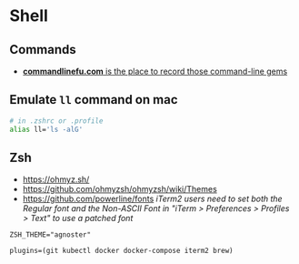 # Shell

## Commands

- [**commandlinefu.com** is the place to record those command-line gems](https://www.commandlinefu.com/)

## Emulate `ll` command on mac

```sh
# in .zshrc or .profile
alias ll='ls -alG'
```

## Zsh

- https://ohmyz.sh/
- https://github.com/ohmyzsh/ohmyzsh/wiki/Themes
- https://github.com/powerline/fonts
  *iTerm2 users need to set both the Regular font and the Non-ASCII Font in "iTerm > Preferences > Profiles > Text" to use a patched font*

```shell
ZSH_THEME="agnoster"

plugins=(git kubectl docker docker-compose iterm2 brew)
```
